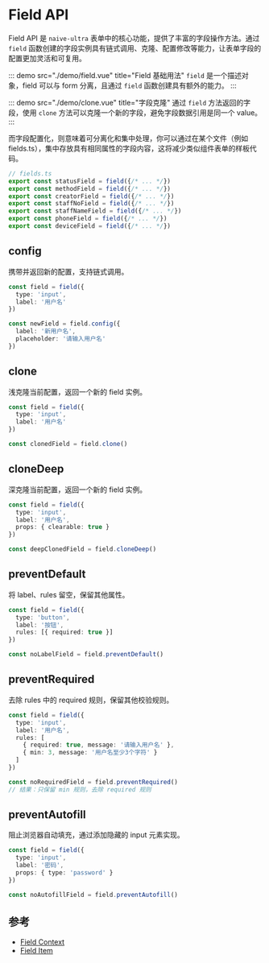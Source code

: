 # Field API

Field API 是 `naive-ultra` 表单中的核心功能，提供了丰富的字段操作方法。通过 `field` 函数创建的字段实例具有链式调用、克隆、配置修改等能力，让表单字段的配置更加灵活和可复用。

::: demo src="./demo/field.vue" title="Field 基础用法"
`field` 是一个描述对象，field 可以与 form 分离，且通过 `field` 函数创建具有额外的能力。
:::

::: demo src="./demo/clone.vue" title="字段克隆"
通过 `field` 方法返回的字段，使用 `clone` 方法可以克隆一个新的字段，避免字段数据引用是同一个 value。
:::

而字段配置化，则意味着可分离化和集中处理，你可以通过在某个文件（例如 fields.ts），集中存放具有相同属性的字段内容，这将减少类似组件表单的样板代码。

```ts
// fields.ts
export const statusField = field({/* ... */})
export const methodField = field({/* ... */})
export const creatorField = field({/* ... */})
export const staffNoField = field({/* ... */})
export const staffNameField = field({/* ... */})
export const phoneField = field({/* ... */})
export const deviceField = field({/* ... */})
```

## config

携带并返回新的配置，支持链式调用。

```ts
const field = field({
  type: 'input',
  label: '用户名'
})

const newField = field.config({
  label: '新用户名',
  placeholder: '请输入用户名'
})
```

## clone

浅克隆当前配置，返回一个新的 field 实例。

```ts
const field = field({
  type: 'input',
  label: '用户名'
})

const clonedField = field.clone()
```

## cloneDeep

深克隆当前配置，返回一个新的 field 实例。

```ts
const field = field({
  type: 'input',
  label: '用户名',
  props: { clearable: true }
})

const deepClonedField = field.cloneDeep()
```

## preventDefault

将 label、rules 留空，保留其他属性。

```ts
const field = field({
  type: 'button',
  label: '按钮',
  rules: [{ required: true }]
})

const noLabelField = field.preventDefault()
```

## preventRequired

去除 rules 中的 required 规则，保留其他校验规则。

```ts
const field = field({
  type: 'input',
  label: '用户名',
  rules: [
    { required: true, message: '请输入用户名' },
    { min: 3, message: '用户名至少3个字符' }
  ]
})

const noRequiredField = field.preventRequired()
// 结果：只保留 min 规则，去除 required 规则
```

## preventAutofill

阻止浏览器自动填充，通过添加隐藏的 input 元素实现。

```ts
const field = field({
  type: 'input',
  label: '密码',
  props: { type: 'password' }
})

const noAutofillField = field.preventAutofill()
```

## 参考

- [Field Context](./field-context.md)
- [Field Item](./field-item.md)
